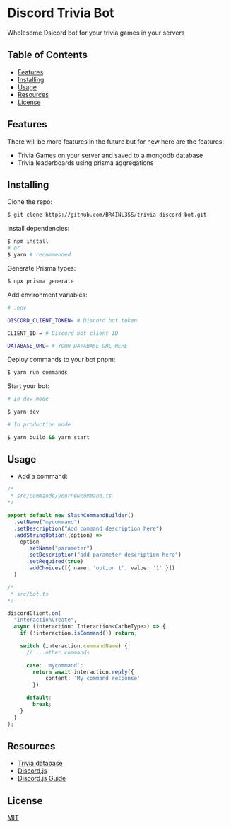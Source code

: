 # Discord Trivia Bot

Wholesome Dsicord bot for your trivia games in your servers 

## Table of Contents

  - [Features](#features)
  - [Installing](#installing)
  - [Usage](#usage)
  - [Resources](#resources)
  - [License](#license)

## Features

There will be more features in the future but for new here are the features:
- Trivia Games on your server and saved to a mongodb database
- Trivia leaderboards using prisma aggregations

## Installing

Clone the repo:

```bash
$ git clone https://github.com/BR4INL3SS/trivia-discord-bot.git
```

Install dependencies:

```bash
$ npm install
# or
$ yarn # recommended
```

Generate Prisma types:

```bash
$ npx prisma generate
```

Add environment variables:

```bash
# .env

DISCORD_CLIENT_TOKEN= # Discord bot token

CLIENT_ID = # Discord bot client ID

DATABASE_URL= # YOUR DATABASE URL HERE
```

Deploy commands to your bot pnpm:

```bash
$ yarn run commands
```

Start your bot:

```bash
# In dev mode

$ yarn dev

# In production mode

$ yarn build && yarn start 

```

## Usage

- Add a command:

```ts
/*
 * src/commands/yournewcommand.ts
*/

export default new SlashCommandBuilder()
  .setName("mycommand")
  .setDescription("Add command description here")
  .addStringOption((option) =>
    option
      .setName("parameter")
      .setDescription("add parameter description here")
      .setRequired(true)
      .addChoices([{ name: 'option 1', value: '1' }])
  )

/*
 * src/bot.ts
*/

discordClient.on(
  "interactionCreate",
  async (interaction: Interaction<CacheType>) => {
    if (!interaction.isCommand()) return;

    switch (interaction.commandName) {
      // ...other commands

      case: 'mycommand':
        return await interaction.reply({
            content: 'My command response'
        })

      default:
        break;
    }
  }
);


```


## Resources

* [Trivia database](https://opentdb.com)
* [Discord.js](https://discord.js.org/#/)
* [Discord.js Guide ](https://discordjs.guide/)
<!-- * [Contributing Guide](https://github.com/axios/axios/blob/master/CONTRIBUTING.md)
* [Code of Conduct](https://github.com/axios/axios/blob/master/CODE_OF_CONDUCT.md) -->
## License

[MIT](LICENSE)